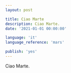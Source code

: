 ```yaml
---
layout: post

title: Ciao Marte
description: Ciao Marte.
date: '2021-01-01 00:00:00'

language: 'it'
language_reference: 'mars'

publish: 'yes'
---
```


Ciao Marte.
